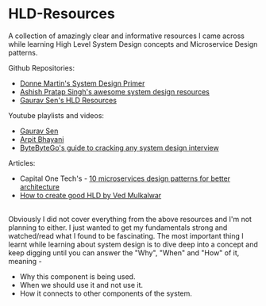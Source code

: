 # HLD-Resources
A collection of amazingly clear and informative resources I came across while learning High Level System Design concepts and Microservice Design patterns.

Github Repositories: <br />
- [Donne Martin's System Design Primer](https://github.com/donnemartin/system-design-primer) <br />
- [Ashish Pratap Singh's awesome system design resources](https://github.com/ashishps1/awesome-system-design-resources) <br />
- [Gaurav Sen's HLD Resources](https://github.com/InterviewReady/system-design-resources) <br />

Youtube playlists and videos: <br />
- [Gaurav Sen](https://youtube.com/playlist?list=PLMCXHnjXnTnvo6alSjVkgxV-VH6EPyvoX&si=DK_MPNfjahcssZQk) <br />
- [Arpit Bhayani](https://youtube.com/playlist?list=PLsdq-3Z1EPT36NJXTutvKcreetuHCr9a-&si=qLUhyxBzsEXNlyb9) <br />
- [ByteByteGo's guide to cracking any system design interview](https://youtu.be/o-k7h2G3Gco?si=xd3y0GB0AV5uOqhj) <br />

Articles: <br />
- Capital One Tech's - [10 microservices design patterns for better architecture](https://medium.com/capital-one-tech/10-microservices-design-patterns-for-better-architecture-befa810ca44e) <br />
- [How to create good HLD by Ved Mulkalwar](https://medium.com/@vedmkw/how-to-create-a-good-high-level-design-hld-fddba7f6ae18)<br /><br />

Obviously I did not cover everything from the above resources and I'm not planning to either. I just wanted to get my fundamentals strong and watched/read what I found to be fascinating. The most important thing I learnt while learning about system design is to dive deep into a concept and keep digging until you can answer the "Why", "When" and "How" of it, meaning -<br />
- Why this component is being used.
- When we should use it and not use it.
- How it connects to other components of the system.
